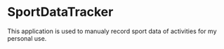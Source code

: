 # SportDataTracker
This application is used to manualy record sport data of activities for my personal use.
